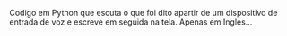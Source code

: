 Codigo em Python que escuta o que foi dito apartir de um dispositivo de entrada de voz e escreve em seguida na tela.
Apenas em Ingles...
